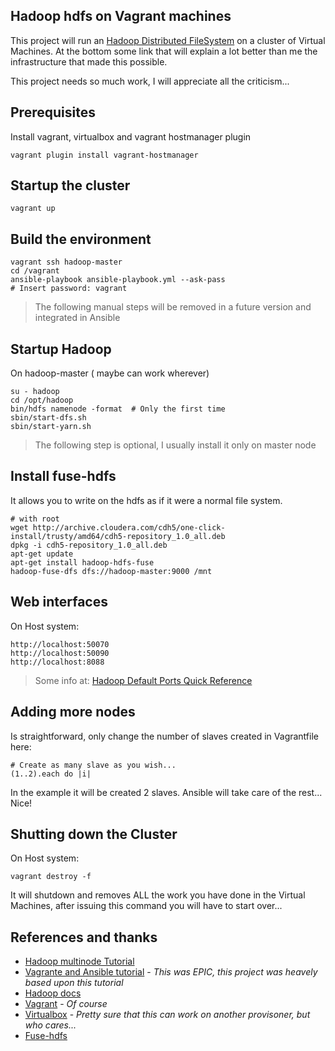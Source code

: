 Hadoop hdfs on Vagrant machines
---
This project will run an [Hadoop Distributed FileSystem](https://hadoop.apache.org/docs/r2.7.3/hadoop-project-dist/hadoop-hdfs/HdfsDesign.html) on a cluster of Virtual Machines. At the bottom some link that will explain a lot better than me the infrastructure that made this possible.    

This project needs so much work, I will appreciate all the criticism...

## Prerequisites
Install vagrant, virtualbox and vagrant hostmanager plugin
```
vagrant plugin install vagrant-hostmanager
```
## Startup the cluster
```
vagrant up
```

## Build the environment
```
vagrant ssh hadoop-master
cd /vagrant
ansible-playbook ansible-playbook.yml --ask-pass
# Insert password: vagrant
```
> The following manual steps will be removed in a future version and integrated in Ansible

## Startup Hadoop
On hadoop-master ( maybe can work wherever)
```
su - hadoop
cd /opt/hadoop
bin/hdfs namenode -format  # Only the first time
sbin/start-dfs.sh
sbin/start-yarn.sh
```
> The following step is optional, I usually install it only on master node

## Install fuse-hdfs
It allows you to write on the hdfs as if it were a normal file system.
```
# with root
wget http://archive.cloudera.com/cdh5/one-click-install/trusty/amd64/cdh5-repository_1.0_all.deb
dpkg -i cdh5-repository_1.0_all.deb
apt-get update
apt-get install hadoop-hdfs-fuse
hadoop-fuse-dfs dfs://hadoop-master:9000 /mnt
```

## Web interfaces
On Host system:
```
http://localhost:50070
http://localhost:50090
http://localhost:8088
```
> Some info at: [Hadoop Default Ports Quick Reference](http://blog.cloudera.com/blog/2009/08/hadoop-default-ports-quick-reference/)

## Adding more nodes
Is straightforward, only change the number of slaves created in Vagrantfile here:
```
# Create as many slave as you wish...
(1..2).each do |i|
```
In the example it will be created 2 slaves. Ansible will take care of the rest... Nice!

## Shutting down the Cluster
On Host system:
```
vagrant destroy -f
```
It will shutdown and removes ALL the work you have done in the Virtual Machines, after issuing this command you will have to start over...

## References and thanks
- [Hadoop multinode Tutorial](http://www.tutorialspoint.com/hadoop/hadoop_multi_node_cluster.htm)
- [Vagrante and Ansible tutorial](https://sysadmincasts.com/episodes/45-learning-ansible-with-vagrant-part-2-4) -
*This was EPIC, this project was heavely based upon this tutorial*
- [Hadoop docs ](https://hadoop.apache.org/docs/r2.7.2/hadoop-project-dist/hadoop-common/ClusterSetup.html)
- [Vagrant](https://www.vagrantup.com/) - *Of course*
- [Virtualbox](https://www.virtualbox.org/) - *Pretty sure that this can work on another provisoner, but who cares...*
- [Fuse-hdfs](http://wiki.apache.org/hadoop/MountableHDFS)
